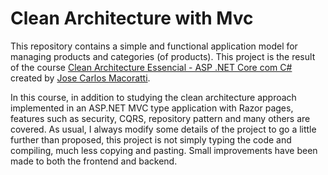 # Clean Architecture with Mvc

This repository contains a simple and functional application model for managing products and categories (of products).
This project is the result of the course [Clean Architecture Essencial - ASP .NET Core com C#](https://www.udemy.com/course/clean-architecture-essencial-asp-net-core-com-c/?kw=clean+architecture+com&src=sac&couponCode=ST6MT42324) created by [Jose Carlos Macoratti](https://www.linkedin.com/in/jose-macoratti-2507156a/).

In this course, in addition to studying the clean architecture approach implemented in an ASP.NET MVC type application with Razor pages, features such as security, CQRS, repository pattern and many others are covered.
As usual, I always modify some details of the project to go a little further than proposed, this project is not simply typing the code and compiling, much less copying and pasting.
Small improvements have been made to both the frontend and backend.
